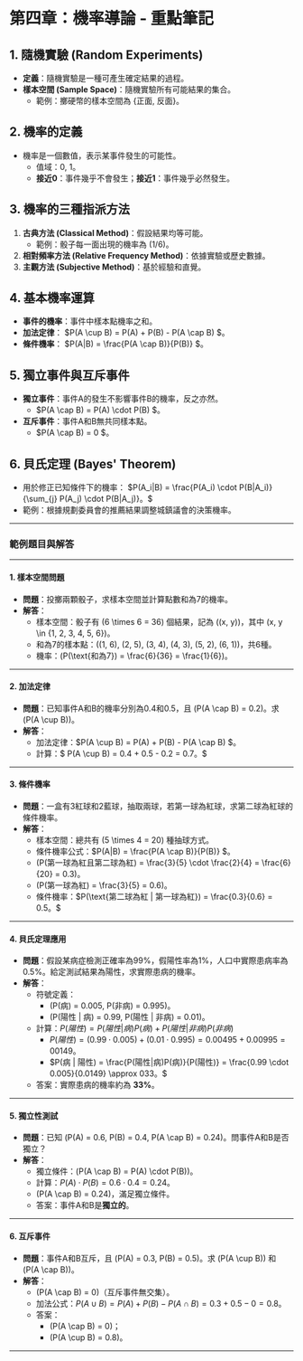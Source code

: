 # 第四章：機率導論 - 重點筆記

## **1. 隨機實驗 (Random Experiments)**

- **定義**：隨機實驗是一種可產生確定結果的過程。
- **樣本空間 (Sample Space)**：隨機實驗所有可能結果的集合。
  - 範例：擲硬幣的樣本空間為 {正面, 反面}。

## **2. 機率的定義**

- 機率是一個數值，表示某事件發生的可能性。
  - 值域：0, 1。
  - **接近0**：事件幾乎不會發生；**接近1**：事件幾乎必然發生。

## **3. 機率的三種指派方法**

1. **古典方法 (Classical Method)**：假設結果均等可能。
   - 範例：骰子每一面出現的機率為 \(1/6\)。
2. **相對頻率方法 (Relative Frequency Method)**：依據實驗或歷史數據。
3. **主觀方法 (Subjective Method)**：基於經驗和直覺。

## **4. 基本機率運算**

- **事件的機率**：事件中樣本點機率之和。
- **加法定律**： $P(A \cup B) = P(A) + P(B) - P(A \cap B) $。
- **條件機率**： $P(A|B) = \frac{P(A \cap B)}{P(B)} $。

## **5. 獨立事件與互斥事件**

- **獨立事件**：事件A的發生不影響事件B的機率，反之亦然。
  - $P(A \cap B) = P(A) \cdot P(B) $。
- **互斥事件**：事件A和B無共同樣本點。
  - $P(A \cap B) = 0 $。

## **6. 貝氏定理 (Bayes' Theorem)**

- 用於修正已知條件下的機率：
  $P(A_i|B) = \frac{P(A_i) \cdot P(B|A_i)}{\sum_{j} P(A_j) \cdot P(B|A_j)}。$
- 範例：根據規劃委員會的推薦結果調整城鎮議會的決策機率。

---

### 範例題目與解答

---

#### **1. 樣本空間問題**

- **問題**：投擲兩顆骰子，求樣本空間並計算點數和為7的機率。
- **解答**：
  - 樣本空間：骰子有 \(6 \times 6 = 36\) 個結果，記為 \((x, y)\)，其中 \(x, y \in \{1, 2, 3, 4, 5, 6\}\)。
  - 和為7的樣本點：\((1, 6), (2, 5), (3, 4), (4, 3), (5, 2), (6, 1)\)，共6種。
  - 機率：\(P(\text{和為7}) = \frac{6}{36} = \frac{1}{6}\)。

---

#### **2. 加法定律**

- **問題**：已知事件A和B的機率分別為0.4和0.5，且 \(P(A \cap B) = 0.2\)。求 \(P(A \cup B)\)。
- **解答**：
  - 加法定律：$P(A \cup B) = P(A) + P(B) - P(A \cap B) $。
  - 計算：$ P(A \cup B) = 0.4 + 0.5 - 0.2 = 0.7。$

---

#### **3. 條件機率**

- **問題**：一盒有3紅球和2藍球，抽取兩球，若第一球為紅球，求第二球為紅球的條件機率。
- **解答**：
  - 樣本空間：總共有 \(5 \times 4 = 20\) 種抽球方式。
  - 條件機率公式：$P(A|B) = \frac{P(A \cap B)}{P(B)} $。
  - \(P(第一球為紅且第二球為紅) = \frac{3}{5} \cdot \frac{2}{4} = \frac{6}{20} = 0.3\)。
  - \(P(第一球為紅) = \frac{3}{5} = 0.6\)。
  - 條件機率：$P(\text{第二球為紅 | 第一球為紅}) = \frac{0.3}{0.6} = 0.5。$

---

#### **4. 貝氏定理應用**

- **問題**：假設某病症檢測正確率為99%，假陽性率為1%，人口中實際患病率為0.5%。給定測試結果為陽性，求實際患病的機率。
- **解答**：
  - 符號定義：
    - \(P(病) = 0.005, P(非病) = 0.995\)。
    - \(P(陽性 | 病) = 0.99, P(陽性 | 非病) = 0.01\)。
  - 計算：$P(陽性) = P(陽性|病)P(病) + P(陽性|非病)P(非病)$
    - $P(陽性) = (0.99 \cdot 0.005) + (0.01 \cdot 0.995) = 0.00495 + 0.00995 = 00149。$
    - $P(病 | 陽性) = \frac{P(陽性|病)P(病)}{P(陽性)} = \frac{0.99 \cdot 0.005}{0.0149} \approx 033。$
  - 答案：實際患病的機率約為 **33%**。

---

#### **5. 獨立性測試**

- **問題**：已知 \(P(A) = 0.6, P(B) = 0.4, P(A \cap B) = 0.24\)。問事件A和B是否獨立？
- **解答**：
  - 獨立條件：\(P(A \cap B) = P(A) \cdot P(B)\)。
  - 計算：$P(A) \cdot P(B) = 0.6 \cdot 0.4 = 0.24。$
  - \(P(A \cap B) = 0.24\)，滿足獨立條件。
  - 答案：事件A和B是**獨立的**。

---

#### **6. 互斥事件**

- **問題**：事件A和B互斥，且 \(P(A) = 0.3, P(B) = 0.5\)。求 \(P(A \cup B)\) 和 \(P(A \cap B)\)。
- **解答**：
  - \(P(A \cap B) = 0\)（互斥事件無交集）。
  - 加法公式：$P(A \cup B) = P(A) + P(B) - P(A \cap B) = 0.3 + 0.5 - 0 = 0.8。$
  - 答案：
    - \(P(A \cap B) = 0\)；
    - \(P(A \cup B) = 0.8\)。

---

